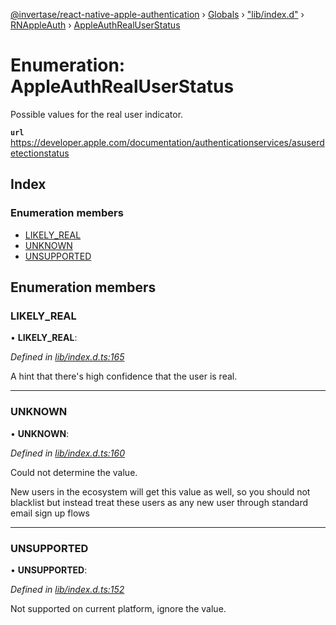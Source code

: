 [@invertase/react-native-apple-authentication](../README.md) › [Globals](../globals.md) › ["lib/index.d"](../modules/_lib_index_d_.md) › [RNAppleAuth](../modules/_lib_index_d_.rnappleauth.md) › [AppleAuthRealUserStatus](_lib_index_d_.rnappleauth.appleauthrealuserstatus.md)

# Enumeration: AppleAuthRealUserStatus

Possible values for the real user indicator.

**`url`** https://developer.apple.com/documentation/authenticationservices/asuserdetectionstatus

## Index

### Enumeration members

* [LIKELY_REAL](_lib_index_d_.rnappleauth.appleauthrealuserstatus.md#likely_real)
* [UNKNOWN](_lib_index_d_.rnappleauth.appleauthrealuserstatus.md#unknown)
* [UNSUPPORTED](_lib_index_d_.rnappleauth.appleauthrealuserstatus.md#unsupported)

## Enumeration members

###  LIKELY_REAL

• **LIKELY_REAL**:

*Defined in [lib/index.d.ts:165](https://github.com/invertase/react-native-apple-authentication/blob/1d958901/lib/index.d.ts#L165)*

A hint that there's high confidence that the user is real.

___

###  UNKNOWN

• **UNKNOWN**:

*Defined in [lib/index.d.ts:160](https://github.com/invertase/react-native-apple-authentication/blob/1d958901/lib/index.d.ts#L160)*

Could not determine the value.

New users in the ecosystem will get this value as well, so you should not blacklist but
instead treat these users as any new user through standard email sign up flows

___

###  UNSUPPORTED

• **UNSUPPORTED**:

*Defined in [lib/index.d.ts:152](https://github.com/invertase/react-native-apple-authentication/blob/1d958901/lib/index.d.ts#L152)*

Not supported on current platform, ignore the value.
